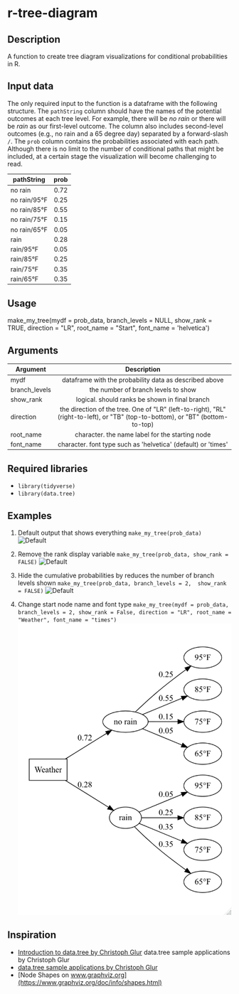 # r-tree-diagram

## Description

A function to create tree diagram visualizations for conditional probabilities in R. 

## Input data

The only required input to the function is a dataframe with the following structure. The `pathString` column 
should have the names of the potential outcomes at each tree level. For example, there will be *no rain* or there will be *rain* as our first-level outcome. 
The column also includes second-level outcomes (e.g., no rain and a 65 degree day) separated by a forward-slash `/`. The `prob` column contains the probabilities associated with 
each path. Although there is no limit to the number of conditional paths that might be included, at a certain stage the visualization will become challenging to read.

| pathString | prob |
|----------|:-------------:|
| no rain | 0.72 |
| no rain/95°F | 0.25 |
| no rain/85°F | 0.55 |
| no rain/75°F | 0.15 |
| no rain/65°F |0.05 |
| rain | 0.28 |
| rain/95°F | 0.05 |
| rain/85°F | 0.25 |
| rain/75°F | 0.35 |
| rain/65°F | 0.35 |

## Usage

make_my_tree(mydf = prob_data, branch_levels = NULL, show_rank = TRUE, direction = "LR",  root_name = "Start", font_name = 'helvetica')

## Arguments

| Argument   |      Description      |  
|----------|:-------------:|
| mydf | dataframe with the probability data as described above |
| branch_levels | the number of branch levels to show       |  
| show_rank | logical. should ranks be shown in final branch |  
| direction | the direction of the tree. One of "LR" (left-to-right), "RL" (right-to-left), or "TB" (top-to-bottom), or "BT" (bottom-to-top)  |  
| root_name | character. the name label for the starting node |  
| font_name | character. font type such as 'helvetica' (default) or 'times' |  

## Required libraries
* `library(tidyverse)`
* `library(data.tree)`

## Examples

1. Default output that shows everything
`make_my_tree(prob_data)`
![Default](output/default.png)

2. Remove the rank display variable
`make_my_tree(prob_data, show_rank = FALSE)` 
![Default](output/no_rank.png)

3. Hide the cumulative probabilities by reduces the number of branch levels shown
`make_my_tree(prob_data, branch_levels = 2,  show_rank = FALSE)` 
![Default](output/two_branch_levels.png)

4. Change start node name and font type
`make_my_tree(mydf = prob_data, branch_levels = 2, show_rank = False, direction = "LR", root_name = "Weather", font_name = "times")` 
![Default](output/formatting.png)

## Inspiration

* [Introduction to data.tree by Christoph Glur](https://cran.r-project.org/web/packages/data.tree/vignettes/data.tree.html)
data.tree sample applications by Christoph Glur
* [data.tree sample applications by Christoph Glur](https://cran.r-project.org/web/packages/data.tree/vignettes/applications.html)
* [Node Shapes on www.graphviz.org](https://www.graphviz.org/doc/info/shapes.html)
